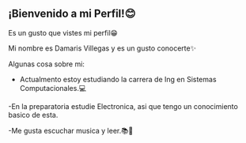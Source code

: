 ## ¡Bienvenido a mi Perfil!😊

Es un gusto que vistes mi perfil😁            

Mi nombre es Damaris Villegas y es un gusto conocerte✨


Algunas cosa sobre mi:

- Actualmento estoy estudiando la carrera de Ing en Sistemas Computacionales.💻

-En la preparatoria estudie Electronica, asi que tengo un conocimiento basico de esta.

-Me gusta escuchar musica y leer.📚📖

